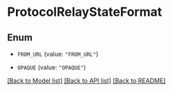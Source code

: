 # ProtocolRelayStateFormat

## Enum


* `FROM_URL` (value: `"FROM_URL"`)

* `OPAQUE` (value: `"OPAQUE"`)


[[Back to Model list]](../README.md#documentation-for-models) [[Back to API list]](../README.md#documentation-for-api-endpoints) [[Back to README]](../README.md)


